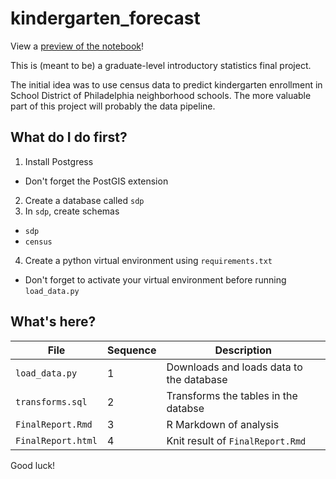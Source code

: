# kindergarten_forecast

View a [preview of the notebook](https://htmlpreview.github.io/?https://github.com/SamSang/kindergarten_forecast/blob/main/FinalReport.html)!

This is (meant to be) a graduate-level introductory statistics final project.

The initial idea was to use census data to predict kindergarten enrollment in School District of Philadelphia neighborhood schools.
The more valuable part of this project will probably the data pipeline.

## What do I do first?

1. Install Postgress
  - Don't forget the PostGIS extension
2. Create a database called `sdp`
3. In `sdp`, create schemas
  - `sdp`
  - `census`
4. Create a python virtual environment using `requirements.txt`
  - Don't forget to activate your virtual environment before running `load_data.py`

## What's here?

|File|Sequence|Description|
|-|-|-|
|`load_data.py`|1|Downloads and loads data to the database|
|`transforms.sql`|2|Transforms the tables in the databse|
|`FinalReport.Rmd`|3|R Markdown of analysis|
|`FinalReport.html`|4|Knit result of `FinalReport.Rmd`

Good luck!
